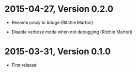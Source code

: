 2015-04-27, Version 0.2.0
=========================

 * Rename proxy to bridge (Ritchie Martori)

 * Disable verbose mode when not debugging (Ritchie Martori)


2015-03-31, Version 0.1.0
=========================

 * First release!
